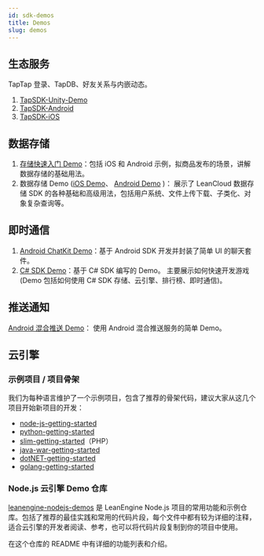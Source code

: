 ```yaml
---
id: sdk-demos
title: Demos
slug: demos
---
```


## 生态服务 

TapTap 登录、TapDB、好友关系与内嵌动态。

1. [TapSDK-Unity-Demo](https://github.com/TapTap/TapSDK-Unity-Demo)  
2. [TapSDK-Android](https://github.com/taptap/TapSDK-Android)  
3. [TapSDK-iOS](https://github.com/TapTap/TapSDK-iOS)  


## 数据存储

1. [存储快速入门 Demo](https://github.com/leancloud/StorageStarted)：包括 iOS 和 Android 示例，拟商品发布的场景，讲解数据存储的基础用法。
2. 数据存储 Demo ([iOS Demo](https://github.com/leancloud/LeanStorageDemo-iOS)、 [Android Demo](https://github.com/leancloud/LeanStorageDemo-Android) )： 展示了 LeanCloud 数据存储 SDK 的各种基础和高级用法，包括用户系统、文件上传下载、子类化、对象复杂查询等。

## 即时通信

1. [Android ChatKit Demo](https://github.com/leancloud/LeanCloudChatKit-Android)：基于 Android SDK 开发并封装了简单 UI 的聊天套件。
2. [C# SDK Demo](https://github.com/leancloud/CSharp-SDK-Unity-Demo)：基于 C# SDK 编写的 Demo。 主要展示如何快速开发游戏(Demo 包括如何使用 C# SDK 存储、云引擎、排行榜、即时通信)。

## 推送通知

[Android 混合推送 Demo](https://github.com/leancloud/mixpush-demos)： 使用 Android 混合推送服务的简单 Demo。

## 云引擎

### 示例项目 / 项目骨架

我们为每种语言维护了一个示例项目，包含了推荐的骨架代码，建议大家从这几个项目开始新项目的开发：

- [node-js-getting-started](https://github.com/leancloud/node-js-getting-started/)
- [python-getting-started](https://github.com/leancloud/python-getting-started)
- [slim-getting-started](https://github.com/leancloud/slim-getting-started)（PHP）
- [java-war-getting-started](https://github.com/leancloud/java-war-getting-started)
- [dotNET-getting-started](https://github.com/leancloud/dotNET-getting-started)
- [golang-getting-started](https://github.com/leancloud/golang-getting-started)

### Node.js 云引擎 Demo 仓库

[leanengine-nodejs-demos](https://github.com/leancloud/leanengine-nodejs-demos) 是 LeanEngine Node.js 项目的常用功能和示例仓库。包括了推荐的最佳实践和常用的代码片段，每个文件中都有较为详细的注释，适合云引擎的开发者阅读、参考，也可以将代码片段复制到你的项目中使用。

在这个仓库的 README 中有详细的功能列表和介绍。
